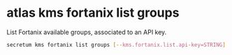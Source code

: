 # atlas kms fortanix list groups 

List Fortanix available groups, associated to an API key.

```sh
secretum kms fortanix list groups [--kms.fortanix.list.api-key=STRING] 
```